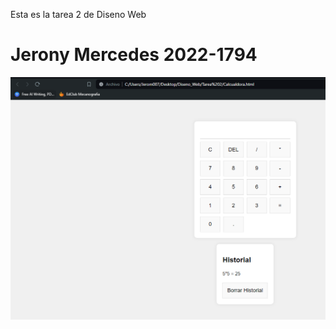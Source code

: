 Esta es la tarea 2 de Diseno Web 

# Jerony Mercedes 2022-1794

![Esta es mi captura de pantalla](Cal.png)